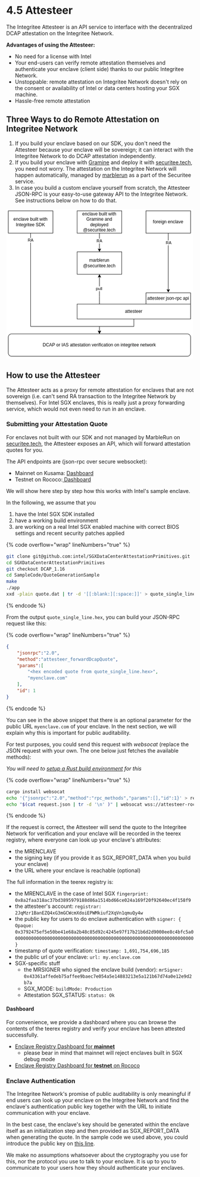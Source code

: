 # 4.5 Attesteer

The Integritee Attesteer is an API service to interface with the decentralized DCAP attestation on the Integritee Network.

**Advantages of using the Attesteer:**

* No need for a license with Intel
* Your end-users can verify remote attestation themselves and authenticate your enclave (client side) thanks to our public Integritee Network.
* Unstoppable: remote attestation on Integritee Network doesn't rely on the consent or availability of Intel or data centers hosting your SGX machine.
* Hassle-free remote attestation

## Three Ways to do Remote Attestation on Integritee Network

1. If you build your enclave based on our SDK, you don't need the Attesteer because your enclave will be sovereign; it can interact with the Integritee Network to do DCAP attestation independently.
2. If you build your enclave with [Gramine](https://gramineproject.io/) and deploy it with [securitee.tech](http://securitee.tech), you need not worry. The attestation on the Integritee Network will happen automatically, managed by [marblerun](https://www.edgeless.systems/products/marblerun/) as a part of the Securitee service.
3. In case you build a custom enclave yourself from scratch, the Attesteer JSON-RPC is your easy-to-use gateway API to the Integritee Network. See instructions below on how to do that.

![](../.gitbook/assets/attesteer-3way.png)

## How to use the Attesteer

The Attesteer acts as a proxy for remote attestation for enclaves that are not sovereign (i.e. can't send RA transaction to the Integritee Network by themselves). For Intel SGX enclaves, this is really just a proxy forwarding service, which would not even need to run in an enclave.

### Submitting your Attestation Quote

For enclaves not built with our SDK and not managed by MarbleRun on [securitee.tech](http://securitee.tech), the Attesteer exposes an API, which will forward attestation quotes for you.

The API endpoints are (json-rpc over secure websocket):

* Mainnet on Kusama: [Dashboard](https://enclaves.integritee.network)
* Testnet on Rococo:[ Dashboard](https://enclaves.integritee.network/?rpc=wss%3A%2F%2Frococo.api.integritee.network)

We will show here step by step how this works with Intel's sample enclave.

In the following, we assume that you

1. have the Intel SGX SDK installed
2. have a working build environment
3. are working on a real Intel SGX enabled machine with correct BIOS settings and recent security patches applied

{% code overflow="wrap" lineNumbers="true" %}
```bash
git clone git@github.com:intel/SGXDataCenterAttestationPrimitives.git
cd SGXDataCenterAttestationPrimitives
git checkout DCAP_1.16
cd SampleCode/QuoteGenerationSample
make
./app
xxd -plain quote.dat | tr -d '[[:blank:][:space:]]' > quote_single_line.hex
```
{% endcode %}

From the output `quote_single_line.hex`, you can build your JSON-RPC request like this:

{% code overflow="wrap" lineNumbers="true" %}
```json
{
    "jsonrpc":"2.0",
    "method":"attesteer_forwardDcapQuote",
    "params":[
        "<hex encoded quote from quote_single_line.hex>",
        "myenclave.com"
    ],
    "id": 1
}
```
{% endcode %}

You can see in the above snippet that there is an optional parameter for the public URL `myenclave.com` of your enclave. In the next section, we will explain why this is important for public auditability.

For test purposes, you could send this request with _websocat_ (replace the JSON request with your own. The one below just fetches the available methods):

_You will need to_ [_setup a Rust build environment_](https://rustup.rs/) _for this_

{% code overflow="wrap" lineNumbers="true" %}
```bash
cargo install websocat
echo '{"jsonrpc":"2.0","method":"rpc_methods","params":[],"id":1}' > request.json 
echo "$(cat request.json | tr -d '\n' )" | websocat wss://attesteer-rococo.integritee.network:3000 --insecure
```
{% endcode %}

If the request is correct, the Attesteer will send the quote to the Integritee Network for verification and your enclave will be recorded in the teerex registry, where everyone can look up your enclave's attributes:

* the MRENCLAVE
* the signing key (if you provide it as SGX\_REPORT\_DATA when you build your enclave)
* the URL where your enclave is reachable (optional)

The full information in the teerex registry is:

* the MRENCLAVE in the case of Intel SGX `fingerprint: 0x8a2faa318ac37bd3895979188d86a1514bd66ce024a169f20f92640ec4f158f9`
* the attesteer's account: `registrar: 2JqMzr1BanEZQ4xG3mGCWcmXdoiEPWMkiuf2XqVn1qmuQy4w`
* the public key for users to do enclave authentication with `signer: { Opaque: 0x3792475ef5e50be41e68a2b48c85d92c4245e97f17b21b6d2d9000ee8c4bfc5a00000000000000000000000000000000000000000000000000000000000000000000 }`
* timestamp of quote verification: `timestamp: 1,691,754,696,185`
* the public url of your enclave: `url: my.enclave.com`
* SGX-specific stuff
  * the MRSIGNER who signed the enclave build (vendor): `mrSigner: 0x43361affedeb75affee9baec7e054a5e14883213e5a121b67d74a0e12e9d2b7a`
  * SGX\_MODE: `buildMode: Production`
  * Attestation SGX\_STATUS: `status: Ok`

#### Dashboard

For convenience, we provide a dashboard where you can browse the contents of the teerex registry and verify your enclave has been attested successfully.

* [Enclave Registry Dashboard for **mainnet**](https://enclaves.integritee.network)
  * please bear in mind that mainnet will reject enclaves built in SGX debug mode
* [Enclave Registry Dashboard for **testnet** on Rococo](https://enclaves.integritee.network/?rpc=wss%3A%2F%2Frococo.api.integritee.network)

### Enclave Authentication

The Integritee Network's promise of public auditability is only meaningful if end users can look up your enclave on the Integritee Network and find the enclave's authentication public key together with the URL to initiate communication with your enclave.

In the best case, the enclave's key should be generated within the enclave itself as an initialization step and then provided as SGX\_REPORT\_DATA when generating the quote. In the sample code we used above, you could introduce the public key on [this line](https://github.com/intel/SGXDataCenterAttestationPrimitives/blob/e7604e02331b3377f3766ed3653250e03af72d45/SampleCode/QuoteGenerationSample/Enclave/Enclave.cpp#L44).

We make no assumptions whatsoever about the cryptography you use for this, nor the protocol you use to talk to your enclave. It is up to you to communicate to your users how they should authenticate your enclaves.
